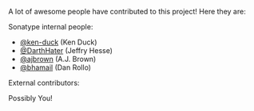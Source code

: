 <!--

    Copyright 2018 Sonatype Inc.

    Licensed under the Apache License, Version 2.0 (the "License");
    you may not use this file except in compliance with the License.
    You may obtain a copy of the License at

        http://www.apache.org/licenses/LICENSE-2.0

    Unless required by applicable law or agreed to in writing, software
    distributed under the License is distributed on an "AS IS" BASIS,
    WITHOUT WARRANTIES OR CONDITIONS OF ANY KIND, either express or implied.
    See the License for the specific language governing permissions and
    limitations under the License.

-->
A lot of awesome people have contributed to this project! Here they are:

Sonatype internal people:

* [@ken-duck](https://github.com/ken-duck/) (Ken Duck)
* [@DarthHater](https://github.com/darthhater/) (Jeffry Hesse)
* [@ajbrown](https://github.com/ajbrown) (A.J. Brown)
* [@bhamail](https://github.com/bhamail) (Dan Rollo)

External contributors:

Possibly You!
